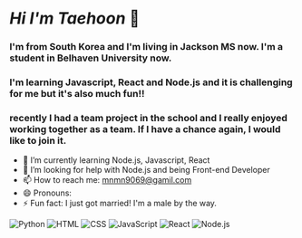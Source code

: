 # *Hi I'm Taehoon* 👋
### I'm from South Korea and I'm living in Jackson MS now. I'm a student in Belhaven University now.
### I'm learning Javascript, React and Node.js and it is challenging for me but it's also much fun!!
### recently I had a team project in the school and I really enjoyed working together as a team. If I have a chance again, I would like to join it.


- 🌱 I’m currently learning Node.js, Javascript, React
- 🤔 I’m looking for help with Node.js and being Front-end Developer
- 📫 How to reach me: mnmn9069@gamil.com 
- 😄 Pronouns:
- ⚡ Fun fact: I just got married! I'm a male by the way.
<div>
  <img alt="Python" src ="https://img.shields.io/badge/python-3776AB.svg?&style=for-the-badge&logo=#3776AB&logoColor=white"/>
  <img alt="HTML" src ="https://img.shields.io/badge/HTML-orange.svg?&style=for-the-badge&logo=#E34F26&logoColor=white"/>
  <img alt="CSS" src ="https://img.shields.io/badge/CSS-green.svg?&style=for-the-badge&logo=#1572B6&logoColor=white"/>
  <img alt="JavaScript" src ="https://img.shields.io/badge/JavaScript-3776AB.svg?&style=for-the-badge&logo=#F7DF1E&logoColor=white"/>
  <img alt="React" src ="https://img.shields.io/badge/React-skyblue.svg?&style=for-the-badge&logo=#61DAFB&logoColor=white"/>
  <img alt="Node.js" src ="https://img.shields.io/badge/Node-lightgreen.svg?&style=for-the-badge&logo=#339933&logoColor=white"/>
</div>
